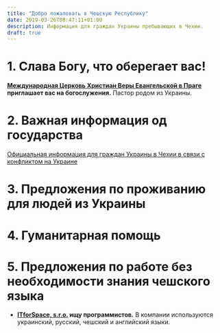 ```yaml
---
title: "Добро пожаловать в Чешскую Республику"
date: 2019-03-26T08:47:11+01:00
description: Информация для граждан Украины пребывающих в Чехии.
draft: true
---
```


# 1. Слава Богу, что оберегает вас!

**[Международная Церковь Христиан Веры Евангельской в Праге](https://kvep.cz) приглашает вас на богослужения.** Пастор родом из Украины.

# 2. Важная информация од государства

[Официальная информация для граждан Украины в Чехии в связи с конфликтом на Украине](https://www.mvcr.cz/clanek/informace-pro-obcany-ukrajiny.aspx?q=Y2hudW09Mg%3d%3d)

# 3. Предложения по проживанию для людей из Украины

# 4. Гуманитарная помощь

# 5. Предложения по работе без необходимости знания чешского языка

* **[ITforSpace, s.r.o.](https://wwww.itforspace.com) ищу программистов.** В компании используются украинский, русский, чешский и английский языки.
